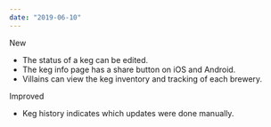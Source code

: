 ```yaml
---
date: "2019-06-10"
---
```


New
- The status of a keg can be edited.
- The keg info page has a share button on iOS and Android.
- Villains can view the keg inventory and tracking of each brewery.

Improved
- Keg history indicates which updates were done manually.

